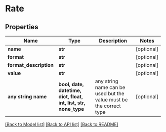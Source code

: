 # Rate


## Properties
Name | Type | Description | Notes
------------ | ------------- | ------------- | -------------
**name** | **str** |  | [optional] 
**format** | **str** |  | [optional] 
**format_description** | **str** |  | [optional] 
**value** | **str** |  | [optional] 
**any string name** | **bool, date, datetime, dict, float, int, list, str, none_type** | any string name can be used but the value must be the correct type | [optional]

[[Back to Model list]](../README.md#documentation-for-models) [[Back to API list]](../README.md#documentation-for-api-endpoints) [[Back to README]](../README.md)


